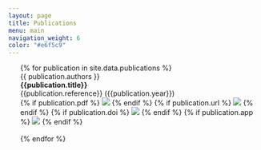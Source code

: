 ```yaml
---
layout: page
title: Publications
menu: main
navigation_weight: 6
color: "#e6f5c9"
---
```

<ul style="list-style-type: none;">
{% for publication in site.data.publications %}
  <li>
    {{ publication.authors }}<br/>
    <b>{{publication.title}}</b><br/>
    {{publication.reference}} ({{publication.year}})<br/>
    {% if publication.pdf %}
    <a href="{{ site.baseurl}}/assets/{{publication.pdf}}"><img src="{{ site.baseurl }}/assets/ic_picture_as_pdf_black_24dp_1x.png"/></a>
    {% endif %}
    {% if publication.url %}
    <a href="{{publication.url}}"><img src="{{ site.baseurl }}/assets/ic_link_black_24dp_1x.png"/></a>
    {% endif %}
    {% if publication.doi %}
    <a href="http://doi.org/{{publication.doi}}"><img src="{{ site.baseurl }}/assets/ic_link_black_24dp_1x.png"/></a>
    {% endif %}
    {% if publication.app %}
    <a href="{{publication.app}}"><img src="{{ site.baseurl }}/assets/ic_launch_black_24dp_1x.png"/></a>
    {% endif %}

  </li>
  <br/>
{% endfor %}
</ul>